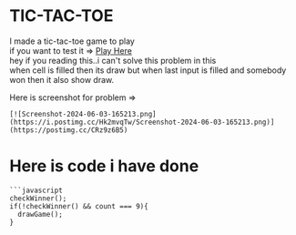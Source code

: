 # TIC-TAC-TOE
I made a tic-tac-toe game to play <br>
if you want to test it =>  [Play Here](https://tic-tac-toe-prabin.vercel.app/)<br>
hey if you reading this..i can't solve this problem in this<br>
when cell is filled then its draw but when last input is filled and somebody won then it also show draw.<br>
    
  Here is screenshot for problem =>  <br>

    [![Screenshot-2024-06-03-165213.png](https://i.postimg.cc/Hk2mvqTw/Screenshot-2024-06-03-165213.png)](https://postimg.cc/CRz9z6B5)
# Here is code i have done  <br>
    ```javascript
    checkWinner();
    if(!checkWinner() && count === 9){
      drawGame();
    } 
